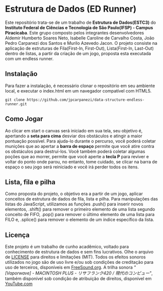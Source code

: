 # Estrutura de Dados (ED Runner)
Este repositório trata-se de um trabalho de **Estrutura de Dados(ESTC3)** do **Instituto Federal de Ciências e Tecnologia de São Paulo(IFSP) - Campus Piracicaba**. Este grupo composto pelos integrantes desenvolvedores Aldemir Humberto Soares Neto, Isabelle Caroline de Carvalho Costa, João Pedro Carpanezi dos Santos e Murilo Azevedo Jacon. O projeto consiste na aplicação de estruturas de Fila(First-In, First-Out), Lista(First-In, Last-Out) dentro de listas, a partir da criação de um jogo, proposta esta executada com um endless runner.

## Instalação
Para fazer a instalação, é necessário clonar o repositório em seu ambiente local, e executar o index.html em um navegador compatível com HTML5.
```
git clone https://github.com/jpcarpanezi/data-structure-endless-runner.git
```

## Como Jogar
Ao clicar em start o canvas será iniciado em sua tela, seu objetivo é, apertando a **seta para cima** desviar dos obstáculos e atingir a maior pontuação possível. Para ajuda-lo durante o percurso, você poderá coletar munições que ao apertar a **barra de espaço** permite que você atire contra os obstáculos para destruí-los. Você também poderá coletar algumas poções que ao morrer, permite que você aperte a **tecla P** para reviver e voltar do ponto onde parou, no entanto, tome cuidado, se clicar na barra de espaço o seu jogo será reiniciado e você irá perder todos os itens.

## Lista, fila e pilha
Como proposta do projeto, o objetivo era a partir de um jogo, aplicar conceitos de estrutura de dados de fila, lista e pilha. Para manipulações das listas do JavaScript, utilizamos as funções .push() para inserir novos elementos, .shift() para remover o primeiro elemento de uma lista segundo conceito de FIFO, .pop() para remover o último elemento de uma lista para FILO e, .splice() para remover o elemento de um índice específico da lista.

## Licença
Este projeto é um trabalho de cunho acadêmico, voltado para conhecimento de estrutura de dados e sem fins lucrativos. Olhe o arquivo de <a href="https://github.com/jpcarpanezi/data-structure-endless-runner/blob/master/LICENSE">LICENSE</a> para direitos e limitações (MIT). 
Todos os efeitos sonoros utilizados no jogo são de uso livre e/ou sob condições de creditação para uso de terceiros, disponíveis em <a href="https://freesound.org/" target="_blank">FreeSound.org<a/>. A trilha sonora <i>"[Vaporwave] - MACINTOSH PLUS - リサフランク420 / 現代のコンピュー"</i>, também disponível sob condição de atribuição de direitos, disponível em <a href="https://www.youtube.com/watch?v=_wcURnFRp9A&ab_channel=SyferMusic" target="_blank">YouTube.com</a>
